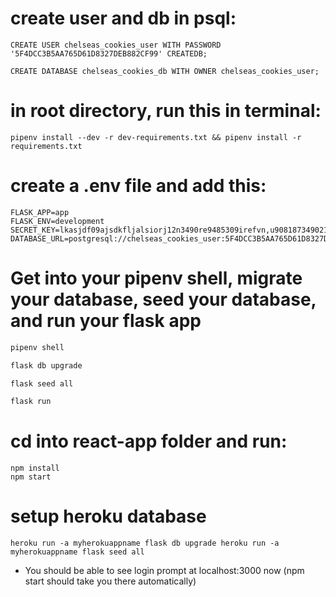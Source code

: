 # create user and db in psql:
    CREATE USER chelseas_cookies_user WITH PASSWORD '5F4DCC3B5AA765D61D8327DEB882CF99' CREATEDB;

    CREATE DATABASE chelseas_cookies_db WITH OWNER chelseas_cookies_user;


# in root directory, run this in terminal:
    pipenv install --dev -r dev-requirements.txt && pipenv install -r requirements.txt


# create a .env file and add this:
    FLASK_APP=app
    FLASK_ENV=development
    SECRET_KEY=lkasjdf09ajsdkfljalsiorj12n3490re9485309irefvn,u90818734902139489230
    DATABASE_URL=postgresql://chelseas_cookies_user:5F4DCC3B5AA765D61D8327DEB882CF99@localhost/chelseas_cookies_db


# Get into your pipenv shell, migrate your database, seed your database, and run your flask app

   ```bash
   pipenv shell
   ```

   ```bash
   flask db upgrade
   ```

   ```bash
   flask seed all
   ```

   ```bash
   flask run
   ```


# cd into react-app folder and run:
    npm install
    npm start

# setup heroku database
    heroku run -a myherokuappname flask db upgrade heroku run -a myherokuappname flask seed all


- You should be able to see login prompt at localhost:3000 now (npm start should take you there automatically)
